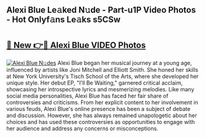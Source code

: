 ## Alexi Blue Le𝚊ked N𝚞de - Part-u1P Video Photos - Hot Onlyf𝚊ns Le𝚊ks s5CSw

# <h2><a href="http://ab7948.deff.icu/?id=Alexi+Blue">🔗 New 👉🔴 Alexi Blue VIDEO Photos</a></h2>

[![Alexi Blue N𝚞des](https://i.imgur.com/rIISA9y.gif)](http://ab7948.deff.icu/?id=Alexi+Blue)
Alexi Blue began her musical journey at a young age, influenced by artists like Joni Mitchell and Elliott Smith. She honed her skills at New York University's Tisch School of the Arts, where she developed her unique style. Her debut EP, "I'll Be Waiting," garnered critical acclaim, showcasing her introspective lyrics and mesmerizing melodies. Like many social media personalities, Alexi Blue has faced her fair share of controversies and criticisms. From her explicit content to her involvement in various feuds, Alexi Blue's online presence has been a subject of debate and discussion. However, she has always remained unapologetic about her choices and has used these controversies as opportunities to engage with her audience and address any concerns or misconceptions.
